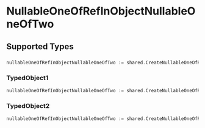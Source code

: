# NullableOneOfRefInObjectNullableOneOfTwo


## Supported Types

### 

```go
nullableOneOfRefInObjectNullableOneOfTwo := shared.CreateNullableOneOfRefInObjectNullableOneOfTwoAny(interface{}{/* values here */})
```

### TypedObject1

```go
nullableOneOfRefInObjectNullableOneOfTwo := shared.CreateNullableOneOfRefInObjectNullableOneOfTwoTypedObject1(shared.TypedObject1{/* values here */})
```

### TypedObject2

```go
nullableOneOfRefInObjectNullableOneOfTwo := shared.CreateNullableOneOfRefInObjectNullableOneOfTwoTypedObject2(shared.TypedObject2{/* values here */})
```

